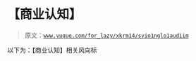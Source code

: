 # 【商业认知】

> 原文：[`www.yuque.com/for_lazy/xkrm14/svio1nglo1audiim`](https://www.yuque.com/for_lazy/xkrm14/svio1nglo1audiim)

以下为：【商业认知】相关风向标





